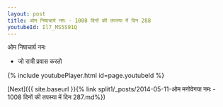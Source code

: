 ```yaml
---
layout: post
title: ओम निषाचार्य नमः - 1008 दिनों की तपस्या में दिन 288
youtubeId: Il7_MS5S91Q
---
```

 
 
 ओम निषाचार्य नमः  
 
 -  जो रात्री प्रवास करतो 
 
  
 
  
 
 
 
 
 
 


{% include youtubePlayer.html id=page.youtubeId %}
 
[Next]({{ site.baseurl }}{% link  split1/_posts/2014-05-11-ओम मनोवेगया नमः - 1008 दिनों की तपस्या में दिन 287.md%})
 
